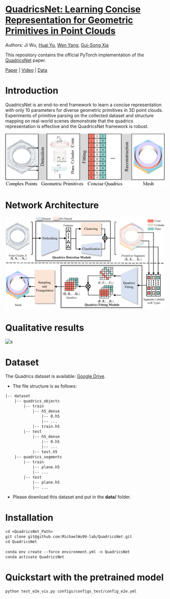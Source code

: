 # [QuadricsNet: Learning Concise Representation for Geometric Primitives in Point Clouds](https://github.com/MichaelWu99-lab/QuadricsNet)

*Authors:* Ji Wu, [Huai Yu](https://scholar.google.com/citations?user=lG7h27kAAAAJ&hl=zh-CN), [Wen Yang](http://www.captain-whu.com/yangwen_En.html), [Gui-Song Xia](http://www.captain-whu.com/xia_En.html)

This repository contains the official PyTorch implementation of the [QuadricsNet](https://arxiv.org/pdf/2309.14211.pdf) paper.

[Paper](https://arxiv.org/pdf/2309.14211.pdf) | [Video](https://www.youtube.com/watch?v=0EFhMufuUSI) | [Data](https://drive.google.com/drive/folders/1YRX1pkBt8LSIrlT_iYau_-qr1kMyyr9l?usp=drive_link)

# Introduction
QuadricsNet is an end-to-end framework to learn a concise representation with only 10 parameters for diverse geometric primitives in 3D point clouds. Experiments of primitive parsing on the collected dataset and structure mapping on real-world scenes demonstrate that the quadrics representation is effective and the QuadricsNet framework is robust.

![s](figures/QuadricsNet_brief.png)

# Network Architecture
![s](figures/QuadricsNet_architecture.png)

# Qualitative results
![s](figures/Qualitative_results.gif)

# Dataset
The Quadrics dataset is available: [Google Drive](https://drive.google.com/drive/folders/1YRX1pkBt8LSIrlT_iYau_-qr1kMyyr9l?usp=drive_link). 
* The file structure is as follows:
```
|-- dataset
    |-- quadrics_objects
        |-- train
            |-- h5_dense
                |-- 0.h5
                |-- ...
            |-- train.h5
        |-- test
            |-- h5_dense
                |-- 0.h5
                |-- ...
            |-- test.h5
    |-- quadrics_segments
        |-- train
            |-- plane.h5
            |-- ...
        |-- test
            |-- plane.h5
            |-- ...
```
* Please download this dataset and put in the **data/** folder.
# Installation
```shell
cd <QuadricsNet_Path>
git clone git@github.com:MichaelWu99-lab/QuadricsNet.git
cd QuadricsNet

conda env create --force environment.yml -n QuadricsNet
conda activate QuadricsNet
```
# Quickstart with the pretrained model
```shell
python test_e2e_vis.py configs/configs_test/config_e2e.yml
```